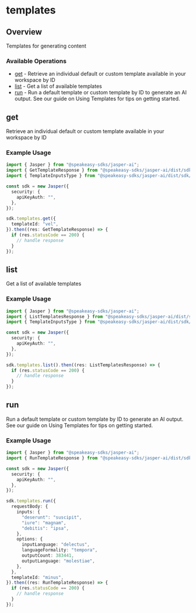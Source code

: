 # templates

## Overview

Templates for generating content

### Available Operations

* [get](#get) - Retrieve an individual default or custom template available in your workspace by ID
* [list](#list) - Get a list of available templates
* [run](#run) - Run a default template or custom template by ID to generate an AI output. See our guide on Using Templates for tips on getting started.

## get

Retrieve an individual default or custom template available in your workspace by ID

### Example Usage

```typescript
import { Jasper } from "@speakeasy-sdks/jasper-ai";
import { GetTemplateResponse } from "@speakeasy-sdks/jasper-ai/dist/sdk/models/operations";
import { TemplateInputsType } from "@speakeasy-sdks/jasper-ai/dist/sdk/models/shared";

const sdk = new Jasper({
  security: {
    apiKeyAuth: "",
  },
});

sdk.templates.get({
  templateId: "vel",
}).then((res: GetTemplateResponse) => {
  if (res.statusCode == 200) {
    // handle response
  }
});
```

## list

Get a list of available templates

### Example Usage

```typescript
import { Jasper } from "@speakeasy-sdks/jasper-ai";
import { ListTemplatesResponse } from "@speakeasy-sdks/jasper-ai/dist/sdk/models/operations";
import { TemplateInputsType } from "@speakeasy-sdks/jasper-ai/dist/sdk/models/shared";

const sdk = new Jasper({
  security: {
    apiKeyAuth: "",
  },
});

sdk.templates.list().then((res: ListTemplatesResponse) => {
  if (res.statusCode == 200) {
    // handle response
  }
});
```

## run

Run a default template or custom template by ID to generate an AI output. See our guide on Using Templates for tips on getting started.

### Example Usage

```typescript
import { Jasper } from "@speakeasy-sdks/jasper-ai";
import { RunTemplateResponse } from "@speakeasy-sdks/jasper-ai/dist/sdk/models/operations";

const sdk = new Jasper({
  security: {
    apiKeyAuth: "",
  },
});

sdk.templates.run({
  requestBody: {
    inputs: {
      "deserunt": "suscipit",
      "iure": "magnam",
      "debitis": "ipsa",
    },
    options: {
      inputLanguage: "delectus",
      languageFormality: "tempora",
      outputCount: 383441,
      outputLanguage: "molestiae",
    },
  },
  templateId: "minus",
}).then((res: RunTemplateResponse) => {
  if (res.statusCode == 200) {
    // handle response
  }
});
```
